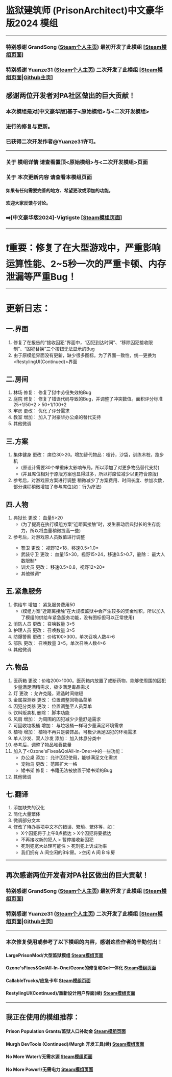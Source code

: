 # 监狱建筑师 (PrisonArchitect)中文豪华版2024 模组
***
### 特别感谢 GrandSong ([Steam个人主页](https://steamcommunity.com/id/grandsong/)) 最初开发了此模组    [[Steam模组页面](https://steamcommunity.com/sharedfiles/filedetails/?id=821415114)]
### 特别感谢 Yuanze31 ([Steam个人主页](https://steamcommunity.com/id/yuanze31/)) 二次开发了此模组    [[Steam模组页面](https://steamcommunity.com/sharedfiles/filedetails/?id=2895128242)|[Github主页](https://github.com/yuanze31/All-in-One-Deluxe)]
## 感谢两位开发者对PA社区做出的巨大贡献！

### 本次模组是对[中文豪华版]基于<原始模组>与<二次开发模组>
### 进行的修复与更新。
### 已获得二次开发作者@Yuanze31许可。

***
### 关于 模组详情 请查看置顶<原始模组>与<二次开发模组>页面
### 关于 本次更新内容 请查看本模组页面
#### 如果有任何需要完善的地方、希望更改或添加的功能。
#### 欢迎大家反馈与讨论。
### ➡️[中文豪华版2024]-Vigtigste [[Steam模组页面](https://steamcommunity.com/sharedfiles/filedetails/?id=3151283978)]



***
# ❗重要：修复了在大型游戏中，严重影响运算性能、2~5秒一次的严重卡顿、内存泄漏等严重Bug！
***
# 更新日志：
## 一.界面
1. 修复了在报告的“接收囚犯”界面中，“囚犯到达时间”、“移除囚犯接收限制”、“囚犯替换”三个按钮无法显示的Bug
2. 由于原模组界面没有更新，缺少很多图标。为了界面一致性，统一更换为<RestylingUI(Continued)>界面

## 二.房间
1. 林场 修复： 修复了狱中劳役失效的Bug
2. 庭院 修复： 修复了错误代码导致的Bug，并调整了冲突数值。面积评分标准 25+1/50+2 > 50+1/100+2
3. 牢房 更改： 优化了评分需求
4. 教室 增加： 加入了对豪华办公桌的替代支持
5. 其他微调

## 三.方案
1. 集体健身 更改： 席位30>20。增加替代物品：哑铃，沙袋，训练木桩，跑步机
    - (原设计需要30个举重床太影响布局，所以添加了对更多物品替代支持)
    - (并且席位相对于原版方案也显得过多，所以将席位减少以更符合原版)
2. 参考<LargePrisonMod>后，对游戏原方案进行调整
 稍微减少了方案费用、时间长度、参加次数，部分课程稍微增加了参与席位(如：行为疗法)

## 四.人物
1. 典狱长 更改： 血量5>20
    - (为了提高在执行模组方案“近距离接触”时，发生暴动后典狱长的生存能力，所以将血量稍微提高一些)
2. 参考<LargePrisonMod>后，对游戏原人员数值进行调整
    - 警卫 更改： 视野12>18，移速0.5>1.0*
    - 武装守卫 更改： 血量15>30，视野15>24，移速0.5>0.7，删除： 最大人数限制*
    - 训犬员 更改： 移速0.5>0.8，视野12>20*
    - 其他微调*

## 五.紧急服务
1. 供给车 增加： 紧急服务费用50
    - (模组方案“近距离接触”在大规模监狱中会产生较多的奖金堆积，所以加入了<CallableTrucks>模组的供给车紧急服务功能，没有图标但可以正常使用)
2. 消防人员 更改： 召唤数量 3>5
3. 护理人员 更改： 召唤数量 3>5
4. 防爆警察 更改： 价格100>300，单次召唤人数4>6
5. 部队 更改： 召唤数量 3>5，单次召唤人数4>6
6. 其他微调

## 六.物品
1. 医药箱 更改：价格200>1000。医药箱内放置了戒断药物，能够使周围的囚犯少量满足酒精需求，极少满足毒品需求
2. 灯 更改 ：允许克隆，建造时间缩短
3. 金属探测器 更改： 位置调整回物品菜单
4. 囚犯分类器 更改： 位置调整至人员菜单
5. 饮料贩卖机 删除： 脚本功能
6. 风扇 增加： 为周围的囚犯减少少量舒适需求
7. 可回收垃圾桶 增加： 与垃圾桶一样可少量满足环境需求
8. 植物 增加： 植物不再只是装饰品，可极少满足囚犯的环境需求
9. 单人沙发、双人沙发 添加： 加入休息分类中
10. 参考<LargePrisonMod>后，调整了物品堆叠数量
11. 加入了<Ozone'sFixes&QolAll-In-One>中的一些功能：
    - 办公桌 添加： 允许囚犯使用，能够满足文化需求
    - 宠物鸟 更改： 范围扩大一格
    - 矮书架 修复： 书籍无法被放置于矮书架的Bug
12. 其他微调

## 七.翻译
1. 添加缺失的汉化
2. 简化大量繁体
3. 微调部分文本
4. 修改了待办事项中文本的错误、繁琐、繁体等，如：
    - X个囚犯将于上午8点抵达 > X个囚犯将要抵达
    - 不再接收新的犯人 > 暂停接收新囚犯
    - 死刑犯宽大处理可能性 > 死刑犯上诉成功率
    - 我们拥有 A 间空闲的B牢房。>空闲 A 间 B 牢房

***
## 再次感谢两位开发者对PA社区做出的巨大贡献！
### 特别感谢 GrandSong ([Steam个人主页](https://steamcommunity.com/id/grandsong/)) 最初开发了此模组    [[Steam模组页面](https://steamcommunity.com/sharedfiles/filedetails/?id=821415114)]
### 特别感谢 Yuanze31 ([Steam个人主页](https://steamcommunity.com/id/yuanze31/)) 二次开发了此模组    [[Steam模组页面](https://steamcommunity.com/sharedfiles/filedetails/?id=2895128242)|[Github主页](https://github.com/yuanze31/All-in-One-Deluxe)]
***
### 本次修复使用或参考了以下模组的内容，感谢这些作者的辛勤付出！
#### LargePrisonMod/大型监狱模组    [Steam模组页面](https://steamcommunity.com/sharedfiles/filedetails/?id=359636985)
#### Ozone'sFixes&QolAll-In-One/Ozone的修复和Qol一体化    [Steam模组页面](https://steamcommunity.com/sharedfiles/filedetails/?id=2978340955)
#### CallableTrucks/应急卡车    [Steam模组页面](https://steamcommunity.com/sharedfiles/filedetails/?id=1632394574)
#### RestylingUI(Continued)/重新设计用户界面(续)    [Steam模组页面](https://steamcommunity.com/sharedfiles/filedetails/?id=3009547076)
***
## 我正在使用的模组推荐：
#### Prison Population Grants/监狱人口补助金    [Steam模组页面](https://steamcommunity.com/sharedfiles/filedetails/?id=227085867)
#### Murgh DevTools (Continued)/Murgh 开发工具(续)    [Steam模组页面](https://steamcommunity.com/sharedfiles/filedetails/?id=3019052572)
#### No More Water!/无需水源    [Steam模组页面](https://steamcommunity.com/sharedfiles/filedetails/?id=2514307311)
#### No More Power!/无需电力    [Steam模组页面](https://steamcommunity.com/sharedfiles/filedetails/?id=2514307414)


